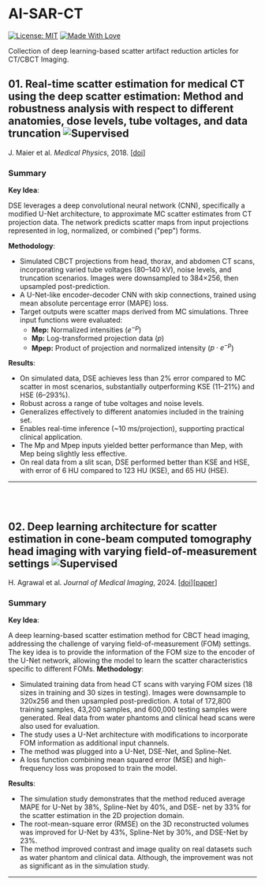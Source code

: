 # AI-SAR-CT

[![License: MIT](https://img.shields.io/badge/License-MIT-green.svg)](https://opensource.org/licenses/MIT)
[![Made With Love](https://img.shields.io/badge/Made%20With-Love-red.svg)](https://github.com/chetanraj/awesome-github-badges)

Collection of deep learning-based scatter artifact reduction articles for CT/CBCT Imaging.

## 01. Real-time scatter estimation for medical CT using the deep scatter estimation: Method and robustness analysis with respect to different anatomies, dose levels, tube voltages, and data truncation <img src="https://img.shields.io/badge/Supervised-blue.svg" alt="Supervised"> 
J. Maier et al. *Medical Physics*, 2018. [[doi](https://doi.org/10.1002/mp.13274)]
### Summary

**Key Idea**:

DSE leverages a deep convolutional neural network (CNN), specifically a modified U-Net architecture, to approximate MC scatter estimates from CT projection data. The network predicts scatter maps from input projections represented in log, normalized, or combined ("pep") forms.

**Methodology**:

- Simulated CBCT projections from head, thorax, and abdomen CT scans, incorporating varied tube voltages (80–140 kV), noise levels, and truncation scenarios. Images were downsampled to 384×256, then upsampled post-prediction.
- A U-Net-like encoder-decoder CNN with skip connections, trained using mean absolute percentage error (MAPE) loss.
- Target outputs were scatter maps derived from MC simulations. Three input functions were evaluated:
    - **Mep:** Normalized intensities ($e^{-p}$)
    - **Mp:** Log-transformed projection data ($p$)
    - **Mpep:** Product of projection and normalized intensity ($p \cdot e^{-p}$)

**Results**:

- On simulated data, DSE achieves less than 2% error compared to MC scatter in most scenarios, substantially outperforming KSE (11–21%) and HSE (6–293%).
- Robust across a range of tube voltages and noise levels.
- Generalizes effectively to different anatomies included in the training set.
- Enables real-time inference (~10 ms/projection), supporting practical clinical application.
- The Mp and Mpep inputs yielded better performance than Mep, with Mep being slightly less effective.
- On real data from a slit scan, DSE performed better than KSE and HSE, with error of 6 HU compared to 123 HU (KSE), and 65 HU (HSE).
--------
<br/>
<br/>

## 02. Deep learning architecture for scatter estimation in cone-beam computed tomography head imaging with varying field-of-measurement settings <img src="https://img.shields.io/badge/Supervised-blue.svg" alt="Supervised">
H. Agrawal et al. *Journal of Medical Imaging*, 2024. [[doi](https://doi.org/10.1117/1.JMI.11.5.053501)][[paper](https://research.aalto.fi/files/165367277/053501_1.pdf)]
### Summary
**Key Idea**:

A deep learning-based scatter estimation method for CBCT head imaging, addressing the challenge of varying field-of-measurement (FOM) settings. The key idea is to provide the information of the FOM size to the encoder of the U-Net network, allowing the model to learn the scatter characteristics specific to different FOMs.
**Methodology**:
- Simulated training data from head CT scans with varying FOM sizes (18 sizes in training and 30 sizes in testing). Images were downsample to 320x256 and then upsampled post-prediction. A total of 172,800 training samples, 43,200 samples, and 600,000 testing samples were generated. Real data from water phantoms and clinical head scans were also used for evaluation.
- The study uses a U-Net architecture with modifications to incorporate FOM information as additional input channels.
- The method was plugged into a U-Net, DSE-Net, and Spline-Net.
- A loss function combining mean squared error (MSE) and high-frequency loss was proposed to train the model.

**Results**:
- The simulation study demonstrates that the method reduced average MAPE for U-Net by 38%, Spline-Net by 40%, and DSE-
net by 33% for the scatter estimation in the 2D projection domain.
- The root-mean-square error (RMSE) on the 3D reconstructed volumes was improved for U-Net by 43%, Spline-Net by 30%, and DSE-Net by 23%.
- The method improved contrast and image quality on real datasets such as water phantom and clinical data. Although, the improvement was not as significant as in the simulation study.
--------

